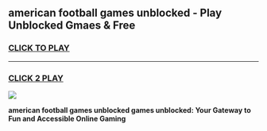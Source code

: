
## american football games unblocked - Play Unblocked Gmaes & Free
<h3>
<a href="https://premium.freeplayer.one?title=american_football_games_unblocked&ref=20F">CLICK TO PLAY</a></h3>
<hr>

<h3>
<a href="https://premium.freeplayer.one?title=american_football_games_unblocked&ref=20F">CLICK 2 PLAY</a>
  
</h3>

<a href="https://premium.freeplayer.one?title=american_football_games_unblocked&ref=20F/"><img src="https://clearcache.store/games.png"></a>


**american football games unblocked games unblocked: Your Gateway to Fun and Accessible Online Gaming**
